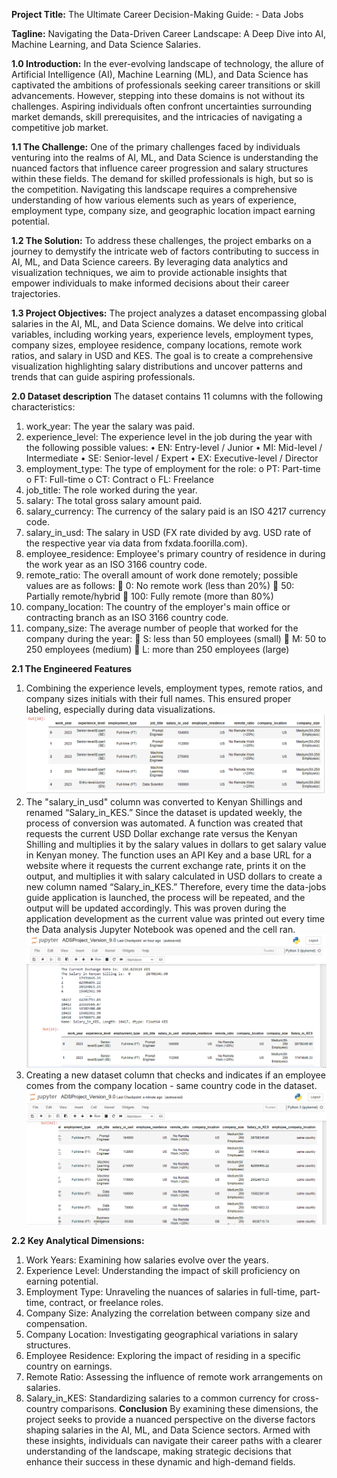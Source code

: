 **Project Title:** The Ultimate Career Decision-Making Guide: - Data Jobs

**Tagline:** Navigating the Data-Driven Career Landscape: A Deep Dive into AI, Machine Learning, and Data Science Salaries.

**1.0 Introduction:**
In the ever-evolving landscape of technology, the allure of Artificial Intelligence (AI), Machine Learning (ML), and Data Science has captivated the ambitions of professionals
seeking career transitions or skill advancements. However, stepping into these domains is not without its challenges. Aspiring individuals often confront uncertainties surrounding
market demands, skill prerequisites, and the intricacies of navigating a competitive job market.

**1.1 The Challenge:**
One of the primary challenges faced by individuals venturing into the realms of AI, ML, and Data Science is understanding the nuanced factors that influence career progression and
salary structures within these fields. The demand for skilled professionals is high, but so is the competition. Navigating this landscape requires a comprehensive understanding of
how various elements such as years of experience, employment type, company size, and geographic location impact earning potential.

**1.2 The Solution:**
To address these challenges, the project embarks on a journey to demystify the intricate web of factors contributing to success in AI, ML, and Data Science careers.
By leveraging data analytics and visualization techniques, we aim to provide actionable insights that empower individuals to make informed decisions about their career trajectories.

**1.3 Project Objectives:**
The project analyzes a dataset encompassing global salaries in the AI, ML, and Data Science domains. We delve into critical variables, including working years, experience levels,
employment types, company sizes, employee residence, company locations, remote work ratios, and salary in USD and KES. The goal is to create a comprehensive visualization highlighting
salary distributions and uncover patterns and trends that can guide aspiring professionals.

**2.0 Dataset description**
The dataset contains 11 columns with the following characteristics:
1.	work_year: The year the salary was paid.
2.	experience_level: The experience level in the job during the year with the following possible values:
•	EN: Entry-level / Junior
•	MI: Mid-level / Intermediate
•	SE: Senior-level / Expert
•	EX: Executive-level / Director
3.	employment_type: The type of employment for the role:
o	PT: Part-time
o	FT: Full-time
o	CT: Contract
o	FL: Freelance
4.	job_title: The role worked during the year.
5.	salary: The total gross salary amount paid.
6.	salary_currency: The currency of the salary paid is an ISO 4217 currency code.
7.	salary_in_usd: The salary in USD (FX rate divided by avg. USD rate of the respective year via data from fxdata.foorilla.com).
8.	employee_residence: Employee's primary country of residence in during the work year as an ISO 3166 country code.
9.	remote_ratio: The overall amount of work done remotely; possible values are as follows:
	0: No remote work (less than 20%)
	50: Partially remote/hybrid
	100: Fully remote (more than 80%)
10.	company_location: The country of the employer's main office or contracting branch as an ISO 3166 country code.
11.	company_size: The average number of people that worked for the company during the year:
	S: less than 50 employees (small)
	M: 50 to 250 employees (medium)
	L: more than 250 employees (large)

**2.1 The Engineered Features**
1.	Combining the experience levels, employment types, remote ratios, and company sizes initials with their full names.
   This ensured proper labeling, especially during data visualizations.
  	![Alt text](https://github.com/JosephMwaluko/Career-Transition-App-Guide--Data-Jobs/blob/main/Engineered%20Feature%201.PNG)
2.	The "salary_in_usd" column was converted to Kenyan Shillings and renamed “Salary_in_KES.” Since the dataset is updated weekly, the process of conversion was automated.
    A function was created that requests the current USD Dollar exchange rate versus the Kenyan Shilling and multiplies it by the salary values in dollars to get salary value in
  	Kenyan money. The function uses an API Key and a base URL for a website where it requests the current exchange rate, prints it on the output, and multiplies it with salary calculated
  	in USD dollars to create a new column named “Salary_in_KES.” Therefore, every time the data-jobs guide application is launched, the process will be repeated, and the output will be
  	updated accordingly. This was proven during the application development as the current value was printed out every time the Data analysis Jupyter Notebook was opened and the cell ran.
  	![Alt text](https://github.com/JosephMwaluko/Career-Transition-App-Guide--Data-Jobs/blob/main/Engineered%20Feature%202.PNG)
4.	Creating a new dataset column that checks and indicates if an employee comes from the company location - same country code in the dataset.
   ![Alt text](https://github.com/JosephMwaluko/Career-Transition-App-Guide--Data-Jobs/blob/main/Engineered%20Feature%203.PNG)
 	
**2.2 Key Analytical Dimensions:**
1. Work Years: Examining how salaries evolve over the years.
2. Experience Level: Understanding the impact of skill proficiency on earning potential.
3. Employment Type: Unraveling the nuances of salaries in full-time, part-time, contract, or freelance roles.
4. Company Size: Analyzing the correlation between company size and compensation.
5. Company Location: Investigating geographical variations in salary structures.
6. Employee Residence:  Exploring the impact of residing in a specific country on earnings.
7. Remote Ratio: Assessing the influence of remote work arrangements on salaries.
8. Salary_in_KES: Standardizing salaries to a common currency for cross-country comparisons.
**Conclusion**
By examining these dimensions, the project seeks to provide a nuanced perspective on the diverse factors shaping salaries in the AI, ML, and Data Science sectors.
Armed with these insights, individuals can navigate their career paths with a clearer understanding of the landscape, making strategic decisions that enhance their success in these
dynamic and high-demand fields.

